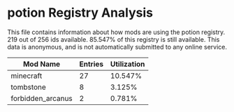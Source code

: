 # potion Registry Analysis

This file contains information about how mods are using the potion registry. 219
out of 256 ids available. 85.547% of this registry is still available. This data
is anonymous, and is not automatically submitted to any online service.


| Mod Name          | Entries | Utilization |
|-------------------|---------|-------------|
| minecraft         | 27      | 10.547%     |
| tombstone         | 8       | 3.125%      |
| forbidden_arcanus | 2       | 0.781%      |
